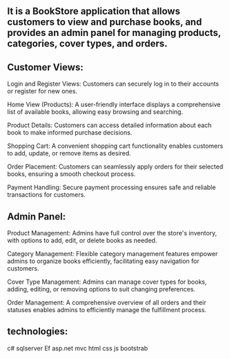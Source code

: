 ## It is a BookStore application that allows customers to view and purchase books, and provides an admin panel for managing products, categories, cover types, and orders.

## Customer Views:

Login and Register Views: Customers can securely log in to their accounts or register for new ones.

Home View (Products): A user-friendly interface displays a comprehensive list of available books, allowing easy browsing and searching.

Product Details: Customers can access detailed information about each book to make informed purchase decisions.

Shopping Cart: A convenient shopping cart functionality enables customers to add, update, or remove items as desired.

Order Placement: Customers can seamlessly apply orders for their selected books, ensuring a smooth checkout process.

Payment Handling: Secure payment processing ensures safe and reliable transactions for customers.

## Admin Panel:

Product Management: Admins have full control over the store's inventory, with options to add, edit, or delete books as needed.

Category Management: Flexible category management features empower admins to organize books efficiently, facilitating easy navigation for customers.

Cover Type Management: Admins can manage cover types for books, adding, editing, or removing options to suit changing preferences.

Order Management: A comprehensive overview of all orders and their statuses enables admins to efficiently manage the fulfillment process.

## technologies:
c# 
sqlserver 
Ef
asp.net mvc
html
css 
js
bootstrab
